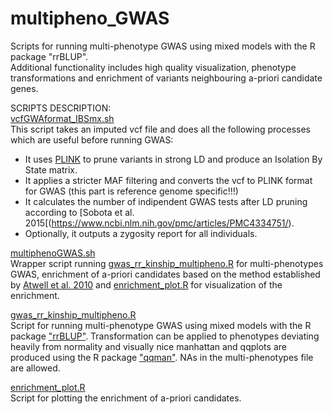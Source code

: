 # multipheno_GWAS
Scripts for running multi-phenotype GWAS using mixed models with the R package "rrBLUP".<br/>
Additional functionality includes high quality visualization, phenotype transformations and enrichment of variants neighbouring a-priori candidate genes.


SCRIPTS DESCRIPTION: <br/>
[vcfGWAformat_IBSmx.sh](https://github.com/Dario-Galanti/multipheno_GWAS/blob/main/vcfGWAformat_IBSmx.sh)<br/>
This script takes an imputed vcf file and does all the following processes which are useful before running GWAS:<br/>
- It uses [PLINK](https://www.cog-genomics.org/plink/) to prune variants in strong LD and produce an Isolation By State matrix.<br/>
- It applies a stricter MAF filtering and converts the vcf to PLINK format for GWAS (this part is reference genome specific!!!)<br/>
- It calculates the number of indipendent GWAS tests after LD pruning according to [Sobota et al. 2015[(https://www.ncbi.nlm.nih.gov/pmc/articles/PMC4334751/).
- Optionally, it outputs a zygosity report for all individuals.

[multiphenoGWAS.sh](https://github.com/Dario-Galanti/multipheno_GWAS/blob/main/multiphenoGWAS.sh)<br/>
Wrapper script running [gwas_rr_kinship_multipheno.R](https://github.com/Dario-Galanti/multipheno_GWAS/blob/main/gwas_rr_kinship_multipheno.R) for multi-phenotypes GWAS, enrichment of a-priori candidates based on the method established by [Atwell et al. 2010](https://www.nature.com/articles/nature08800) and [enrichment_plot.R](https://github.com/Dario-Galanti/multipheno_GWAS/blob/main/enrichment_plot.R) for visualization of the enrichment.

[gwas_rr_kinship_multipheno.R](https://github.com/Dario-Galanti/multipheno_GWAS/blob/main/gwas_rr_kinship_multipheno.R)<br/>
Script for running multi-phenotype GWAS using mixed models with the R package ["rrBLUP"](https://cran.r-project.org/web/packages/rrBLUP/index.html). Transformation can be applied to phenotypes deviating heavily from normality and visually nice manhattan and qqplots are produced using the R package ["qqman"](https://cran.r-project.org/web/packages/qqman/index.html). NAs in the multi-phenotypes file are allowed.

[enrichment_plot.R](https://github.com/Dario-Galanti/multipheno_GWAS/blob/main/enrichment_plot.R)<br/>
Script for plotting the enrichment of a-priori candidates.
